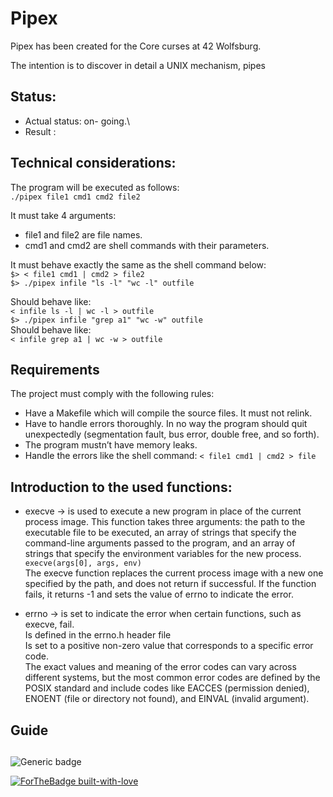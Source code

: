 # Pipex
Pipex has been created for the Core curses at 42 Wolfsburg.


The intention is to discover in detail a UNIX mechanism, pipes

## Status:
- Actual status:  on- going.\
- Result :

## Technical considerations:
The  program will be executed as follows:</br>
 ```./pipex file1 cmd1 cmd2 file2```</br>

It must take 4 arguments:</br>
- file1 and file2 are file names.</br>
- cmd1 and cmd2 are shell commands with their parameters.</br>

It must behave exactly the same as the shell command below:</br>
```$> < file1 cmd1 | cmd2 > file2```</br>
```$> ./pipex infile "ls -l" "wc -l" outfile```</br>

Should behave like: </br>
```< infile ls -l | wc -l > outfile```</br>
```$> ./pipex infile "grep a1" "wc -w" outfile```</br>
Should behave like: </br>
```< infile grep a1 | wc -w > outfile```</br>

## Requirements
The project must comply with the following rules:
- Have a Makefile which will compile the source files. It must not relink.
- Have to handle errors thoroughly. In no way the program should quit unexpectedly (segmentation fault, bus error, double free, and so forth).
- The program mustn’t have memory leaks.
- Handle the errors like the shell command:
```< file1 cmd1 | cmd2 > file```

## Introduction to the used functions:
- execve -> is used to execute a new program in place of the current process image. 
This function takes three arguments: the path to the executable file to be executed, 
an array of strings that specify the command-line arguments passed to the program, 
and an array of strings that specify the environment variables for the new process. </br>
```execve(args[0], args, env)``` </br>
The execve function replaces the current process image with a new one specified by the path, 
and does not return if successful. If the function fails, it returns -1 and sets the value of errno to indicate the error.

- errno  -> is set to indicate the error when certain functions, such as execve, fail.  </br>
Is defined in the errno.h header file  </br>
Is set to a positive non-zero value that corresponds to a specific error code.  </br>
The exact values and meaning of the error codes can vary across different systems, 
but the most common error codes are defined by the POSIX standard and include codes like EACCES (permission denied), 
ENOENT (file or directory not found), and EINVAL (invalid argument). </br>



## Guide

##
![Generic badge](https://img.shields.io/badge/C-00599C?style=for-the-badge&logo=c&logoColor=white)

[![ForTheBadge built-with-love](http://ForTheBadge.com/images/badges/built-with-love.svg)](https://GitHub.com/Naereen/)
